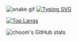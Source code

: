 ![snake gif](https://github.com/choomhub/choomhub/blob/output/github-contribution-grid-snake.gif)
[![Typing SVG](https://readme-typing-svg.herokuapp.com/?lines=New+to+coding;learning+batch+and+python)](https://git.io/typing-svg)

[![Top Langs](https://github-readme-stats.vercel.app/api/top-langs/?username=choomhub&layout=compact)](https://github.com/anuraghazra/github-readme-stats)

![choom's GitHub stats](https://github-readme-stats.vercel.app/api?username=choomhub&show_icons=true&theme=radical)
